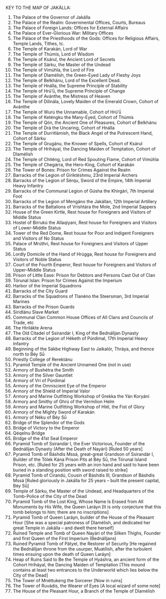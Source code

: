 KEY TO THE MAP OF JAKÁLLA:

1. The Palace of the Governor of Jakálla
2. The Palace of the Realm: Governmental Offices, Courts, Bureaus
3. The Palace of Foreign Lands: Offices for External Affairs
4. The Palace of Ever-Glorious War: Military Offices
5. The Palace of the Priesthoods of the Gods: Offices for Religious Affairs, Temple Lands, Tithes, tc.
6. The Temple of Karakán, Lord of War
7. The Temple of Thúmis, Lord of Wisdom
8. The Temple of Ksárul, the Ancient Lord of Secrets
9. The Temple of Sárku, the Master of the Undead
10. The Temple of Vimúhla, the Lord of Fire
11. The Temple of Dlamélish, the Green-Eyed Lady of Fleshy Joys
12. The Temple of Belkhánu, Lord of the Excellent Dead.
13. The Temple of Hnálla, the Supreme Principle of Stability
14. The Temple of Hrü’ǘ, the Supreme Principle of Change
15. The Temple of Avánthe, the Mistress of Heaven
16. The Temple of Dilinála, Lovely Maiden of the Emerald Crown, Cohort of Avánthe
17. The Temple of Wurú the Unnamable, Cohort of Hrü’ǘ
18. The Temple of Keténgku the Many-Eyed, Cohort of Thúmis
19. The Temple of Qón, the Ancient One of Pleasures, Cohort of Belkhánu
20. The Temple of Drá the Uncaring, Cohort of Hnálla
21. The Temple of Durritlámish, the Black Angel of the Putrescent Hand, Cohort of Sárku
22. The Temple of Grugánu, the Knower of Spells, Cohort of Ksárul
23. The Temple of Hriháyal, the Dancing Maiden of Temptation, Cohort of Dlamélish
24. The Temple of Chiténg, Lord of Red Spouting Flame, Cohort of Vimúhla
25. The Temple of Chegárra, the Hero-King, Cohort of Karakán
26. The Tower of Bones: Prison for Crimes Against the Realm
27. Barracks of the Legion of Giriktéshmu, 23rd Imperial Archers
28. Barracks of the Legion of Sérqu, Sword of the Empire, 14th Imperial Heavy Infantry
29. Barracks of the Communal Legion of Gúsha the Khirgári, 7th Imperial Foot
30. Barracks of the Legion of Mengáno the Jakállan, 12th Imperial Artillery
31. Barracks of the Battalions of Vrishtára the Mole, 2nd Imperial Sappers
32. House of the Green Kirtle, Rest house for Foreigners and Visitors of Middle Status
33. Hostel of Birrukú the Allaqiyani, Rest house for Foreigners and Visitors of Lower-Middle Status
34. Tower of the Red Dome, Rest house for Poor and Indigent Foreigners and Visitors of No Status
35. Palace of Mrúthri, Rest house for Foreigners and Visitors of Upper Status
36. Lordly Domicile of the Hand of Hrúgga, Rest house for Foreigners and Visitors of Noble Status
37. Court of the Fourth Emperor, Rest house for Foreigners and Visitors of Upper-Middle Status
38. Prison of Little Ease: Prison for Debtors and Persons Cast Out of Clan
39. Tórunal Islan: Prison for Crimes Against the Imperium
40. Harbor of the Imperial Squadrons
41. Barracks of the City Guard
42. Barracks of the Squadrons of Tlanéno the Steersman, 3rd Imperial Marines
43. Barracks of the Prison Guards
44. Siridlánu Slave Market
45. Communal Clan Common House Offices of All Clans and Councils of Trade, etc
46. The Hirilákte Arena
47. The Old Citadel of Ssirandár I, King of the Bednálljan Dynasty
48. Barracks of the Legion of Héketh of Púrdimal, 17th Imperial Heavy Infantry
49. Beginning of the Sákbe Highway East to Jaikalór, Thráya, and thence north to Béy Sǘ
50. Priestly College of Rerektánu
51. Pyramid Temple of the Ancient Unnamed One (not in use)
52. Armory of Bushétra the Smith
53. Armory of the Silver Gauntlet
54. Armory of Vrí of Púrdimal
55. Armory of the Omniscient Eye of the Emperor
56. Armory of the Shield of Imperial Valor
57. Armory and Marine Outfitting Workshop of Grekka the Yán Koryáni
58. Armory and Smithy of Ghrú of the Vermilion Helm
59. Armory and Marine Outfitting Workshop of Hlél, the Fist of Glory
60. Armory of the Mighty Sword of Karakán
61. Armory of Néku of Béy Sǘ
62. Bridge of the Splendor of the Gods
63. Bridge of Victory to the Emperor
64. Qéqelnu Bridge
65. Bridge of the 41st Seal Emperor
66. Pyramid Tomb of Ssirandár I, the Ever Victorious, Founder of the Bednálljan Dynasty (After the Death of Nayári) [Ruled 50 years]
67. Pyramid Tomb of Báshdis Mssá, great-great Grandson of Ssirandár I, Builder of the Tólek Kána Prison Pits at Béy Sǘ, the Tórunal Island Prison, etc. [Ruled for 25 years with an iron hand and said to have been buried in a standing position with sword raised to strike]
68. Pyramid Tomb of Cirandú, Cousin of Báshdis III, Grandson of Báshdis Mssá [Ruled gloriously in Jakálla for 25 years – built the present capital, Béy Sǘ]
69. Temple of Sárku, the Master of the Undead, and Headquarters of the Tomb-Police of the City of the Dead
70. Pyramid Tomb of the Lost King, Whose Name Is Erased from All Monuments by His Wife, the Queen Laráyn [It is only conjecture that this tomb belongs to him; there are no inscriptions]
71. Pyramid Tomb of Queen Laráyn, builder of the House of the Pleasant Hour [She was a special patroness of Dlamélish, and dedicated her great Temple in Jakálla – and dwelt there herself]
72. Ruined Temple and Tomb of Queen Nayári of the Silken Thighs, Founder and first Queen of the First Imperium (Bednálljans)
73. Ruined Pyramid Tomb of Pátyel, the Restorer of Security [He regained the Bednálljan throne from the usurper, Muatílish, after the turbulent times ensuing upon the death of Queen Laráyn]
74. Heap of Ruins Said to Be the Temple of Hyáshra, an ancient form of the Cohort Hriháyal, the Dancing Maiden of Temptation [This mound contains at least two entrances to the Underworld which lies below the City of the Dead]
75. The Tower of Mnéttukeng the Sorcerer [Now in ruins]
76. The Tower of Ruvádis, the Wearer of Eyes [A local wizard of some note]
77. The House of the Pleasant Hour, a Branch of the Temple of Dlamélish
